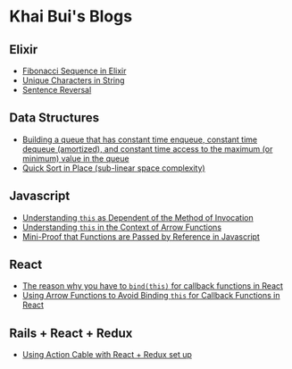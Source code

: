 # Khai Bui's Blogs

## Elixir
* [Fibonacci Sequence in Elixir][fib]
* [Unique Characters in String][uniq_char_in_str]
* [Sentence Reversal][sentence_reversal]

[fib]: /elixir/fib.md
[uniq_char_in_str]: /elixir/uniq_char_in_str.md
[sentence_reversal]: /elixir/sentence_reversal.md

## Data Structures
* [Building a queue that has constant time enqueue, constant time dequeue (amortized), and constant time access to the maximum (or minimum) value in the queue][queue-constant-max]
* [Quick Sort in Place (sub-linear space complexity)][quick-sort-in-place]

[queue-constant-max]: /data_structures/queue_constant_max.md
[quick-sort-in-place]:/data_structures/quick_sort_in_place.md

## Javascript
* [Understanding `this` as Dependent of the Method of Invocation][js-this]
* [Understanding `this` in the Context of Arrow Functions][js-arrow-this]
* [Mini-Proof that Functions are Passed by Reference in Javascript][js-function-references]

[js-this]: /javascript/this.md
[js-arrow-this]: /javascript/arrow_and_this.md
[js-function-references]: /javascript/js_function_references.md

## React
* [The reason why you have to `bind(this)` for callback functions in React ][react-bind-this]
* [Using Arrow Functions to Avoid Binding `this` for Callback Functions in React][arrow-event-handlers]

[react-bind-this]: /react/bind_this.md
[arrow-event-handlers]: /react/arrow_event_handlers.md

## Rails + React + Redux
* [Using Action Cable with React + Redux set up][action-cable-react-redux]

[action-cable-react-redux]: /rails_react_redux/action_cable.md
